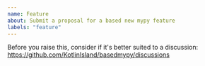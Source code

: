 ```yaml
---
name: Feature
about: Submit a proposal for a based new mypy feature
labels: "feature"
---
```


Before you raise this, consider if it's better suited to a discussion: https://github.com/KotlinIsland/basedmypy/discussions

<!-- Would be a banger if you included usage samples -->
